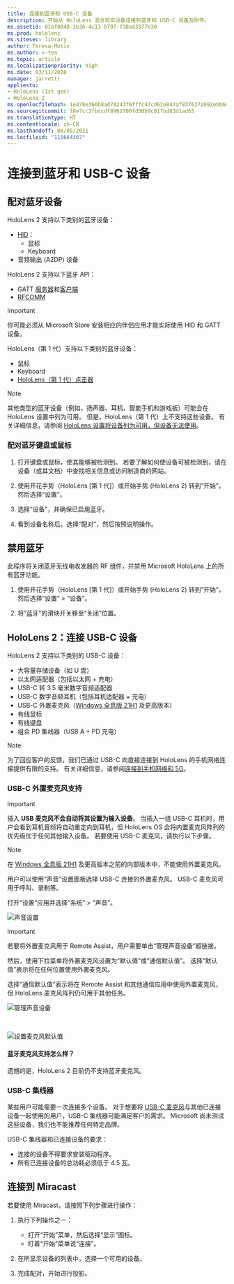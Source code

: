 ```yaml
---
title: 连接到蓝牙和 USB-C 设备
description: 开始从 HoloLens 混合现实设备连接到蓝牙和 USB-C 设备及附件。
ms.assetid: 01af0848-3b36-4c13-b797-f38ad3977e30
ms.prod: hololens
ms.sitesec: library
author: Teresa-Motiv
ms.author: v-tea
ms.topic: article
ms.localizationpriority: high
ms.date: 03/11/2020
manager: jarrettr
appliesto:
- HoloLens (1st gen)
- HoloLens 2
ms.openlocfilehash: 1e478e366b8ad70243f6fffc47cd62e847af837637a992ebb60fc80bf6774186
ms.sourcegitcommit: f8e7cc2fbdcdf8962700fd50b9c017bd83d1ad65
ms.translationtype: HT
ms.contentlocale: zh-CN
ms.lasthandoff: 08/05/2021
ms.locfileid: "115664307"
---
```

# <a name="connect-to-bluetooth-and-usb-c-devices"></a>连接到蓝牙和 USB-C 设备

## <a name="pair-bluetooth-devices"></a>配对蓝牙设备

HoloLens 2 支持以下类别的蓝牙设备：

- [HID](/windows-hardware/drivers/hid/)：
    - 鼠标
    - Keyboard
- 音频输出 (A2DP) 设备

HoloLens 2 支持以下蓝牙 API：
- GATT [服务器](/windows/uwp/devices-sensors/gatt-server)和[客户端](/windows/uwp/devices-sensors/gatt-client)
- [RFCOMM](/windows/uwp/devices-sensors/send-or-receive-files-with-rfcomm)
>[!IMPORTANT]
> 你可能必须从 Microsoft Store 安装相应的伴侣应用才能实际使用 HID 和 GATT 设备。

HoloLens（第 1 代）支持以下类别的蓝牙设备：

- 鼠标
- Keyboard
- [HoloLens（第 1 代）点击器](hololens1-clicker.md)

> [!NOTE]
> 其他类型的蓝牙设备（例如，扬声器、耳机、智能手机和游戏板）可能会在 HoloLens 设置中列为可用。 但是，HoloLens（第 1 代）上不支持这些设备。 有关详细信息，请参阅 [HoloLens 设置将设备列为可用，但设备无法使用](hololens-troubleshooting.md#devices-listed-as-available-in-settings-dont-work)。

### <a name="pair-a-bluetooth-keyboard-or-mouse"></a>配对蓝牙键盘或鼠标

1. 打开键盘或鼠标，使其能够被检测到。 若要了解如何使设备可被检测到，请在设备（或其文档）中查找相关信息或访问制造商的网站。

1. 使用开花手势（HoloLens [第 1 代]）或开始手势 (HoloLens 2) 转到“开始”，然后选择“设置”。

1. 选择“设备”，并确保已启用蓝牙。  

1. 看到设备名称后，选择“配对”，然后按照说明操作。

## <a name="disable-bluetooth"></a>禁用蓝牙

此程序将关闭蓝牙无线电收发器的 RF 组件，并禁用 Microsoft HoloLens 上的所有蓝牙功能。

1. 使用开花手势（HoloLens [第 1 代]）或开始手势 (HoloLens 2) 转到“开始”，然后选择“设置” > “设备”。

1. 将“蓝牙”的滑块开关移至“关闭”位置。

## <a name="hololens-2-connect-usb-c-devices"></a>HoloLens 2：连接 USB-C 设备

HoloLens 2 支持以下类别的 USB-C 设备：

- 大容量存储设备（如 U 盘）
- 以太网适配器（包括以太网 + 充电）
- USB-C 转 3.5 毫米数字音频适配器
- USB-C 数字音频耳机（包括耳机适配器 + 充电）
- USB-C 外置麦克风（[Windows 全息版 21H1](hololens-release-notes.md#windows-holographic-version-21h1) 及更高版本）
- 有线鼠标
- 有线键盘
- 组合 PD 集线器（USB A + PD 充电）


> [!NOTE]
> 为了回应客户的反馈，我们已通过 USB-C 向直接连接到 HoloLens 的手机网络连接提供有限的支持。 有关详细信息，请参阅[连接到手机网络和 5G](hololens-cellular.md)。

### <a name="usb-c-external-microphone-support"></a>USB-C 外置麦克风支持

> [!IMPORTANT]
> 插入 **USB 麦克风不会自动将其设置为输入设备**。 当插入一组 USB-C 耳机时，用户会看到耳机音频将自动重定向到耳机，但 HoloLens OS 会将内置麦克风阵列的优先级优于任何其他输入设备。 若要使用 USB-C 麦克风，请执行以下步骤。

> [!NOTE]
> 在 [Windows 全息版 21H1](hololens-release-notes.md#windows-holographic-version-21h1) 及更高版本之前的内部版本中，不能使用外置麦克风。 

用户可以使用“声音”设置面板选择 USB-C 连接的外置麦克风。 USB-C 麦克风可用于呼叫、录制等。

打开“设置”应用并选择“系统” > “声音”。

![声音设置](images/usbc-mic-1.jpg)

> [!IMPORTANT]
> 若要将外置麦克风用于 Remote Assist，用户需要单击“管理声音设备”超链接。
>
> 然后，使用下拉菜单将外置麦克风设置为“默认值”或“通信默认值”。 选择“默认值”表示将在任何位置使用外置麦克风。
>
> 选择“通信默认值”表示将在 Remote Assist 和其他通信应用中使用外置麦克风，但 HoloLens 麦克风阵列仍可用于其他任务。

![管理声音设备](images/usbc-mic-2.png)

<br>

![设置麦克风默认值](images/usbc-mic-3.jpg)

#### <a name="what-about-bluetooth-microphone-support"></a>蓝牙麦克风支持怎么样？

遗憾的是，HoloLens 2 目前仍不支持蓝牙麦克风。

### <a name="usb-c-hubs"></a>USB-C 集线器

某些用户可能需要一次连接多个设备。 对于想要将 [USB-C 麦克风](#usb-c-external-microphone-support)与其他已连接设备一起使用的用户，USB-C 集线器可能满足客户的需求。 Microsoft 尚未测试这些设备，我们也不能推荐任何特定品牌。

USB-C 集线器和已连接设备的要求：

- 连接的设备不得要求安装驱动程序。
- 所有已连接设备的总功耗必须低于 4.5 瓦。

## <a name="connect-to-miracast"></a>连接到 Miracast

若要使用 Miracast，请按照下列步骤进行操作：

1. 执行下列操作之一：  

   - 打开“开始”菜单，然后选择“显示”图标。
   - 盯着“开始”菜单说“连接”。  

1. 在所显示设备的列表中，选择一个可用的设备。

1. 完成配对，开始进行投影。

